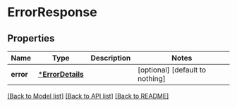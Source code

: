 # ErrorResponse


## Properties
Name | Type | Description | Notes
------------ | ------------- | ------------- | -------------
**error** | [***ErrorDetails**](ErrorDetails.md) |  | [optional] [default to nothing]


[[Back to Model list]](../README.md#models) [[Back to API list]](../README.md#api-endpoints) [[Back to README]](../README.md)



